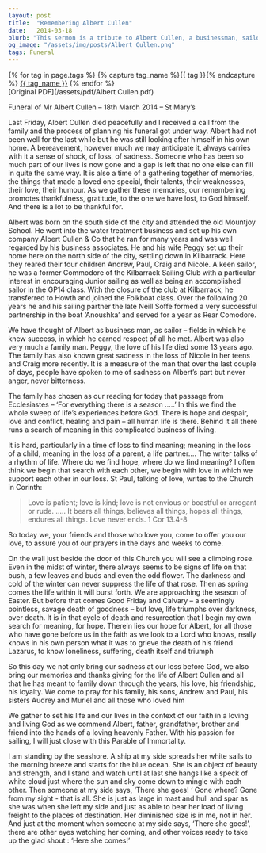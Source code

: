 ```yaml
---
layout: post
title:  "Remembering Albert Cullen"
date:   2014-03-18
blurb: "This sermon is a tribute to Albert Cullen, a businessman, sailor, and family man who passed away. It discusses the shock and sadness of loss, the importance of remembering and being thankful for the deceased's life, and the hope and meaning that can be found in faith and love. The sermon also touches on the themes of resilience, the cycle of death and resurrection, and the continuity of life."
og_image: "/assets/img/posts/Albert Cullen.png"
tags: Funeral
---    
```

<div class="tag-pills">
  {% for tag in page.tags %}
    {% capture tag_name %}{{ tag }}{% endcapture %}
    <a href="{{ site.baseurl }}/tag/{{ tag_name | slugify }}" class="tag-pill">{{ tag_name }}</a>
  {% endfor %}
</div>
[Original PDF](/assets/pdf/Albert Cullen.pdf)

Funeral of Mr Albert Cullen – 18th March 2014 – St Mary’s

Last Friday, Albert Cullen died peacefully and I received a call from the family and the process of planning his funeral got under way. Albert had not been well for the last while but he was still looking after himself in his own home. A bereavement, however much we may anticipate it, always carries with it a sense of shock, of loss, of sadness. Someone who has been so much part of our lives is now gone and a gap is left that no one else can fill in quite the same way. It is also a time of a gathering together of memories, the things that made a loved one special, their talents, their weaknesses, their love, their humour. As we gather these memories, our remembering promotes thankfulness, gratitude, to the one we have lost, to God himself. And there is a lot to be thankful for.

Albert was born on the south side of the city and attended the old Mountjoy School. He went into the water treatment business and set up his own company Albert Cullen & Co that he ran for many years and was well regarded by his business associates. He and his wife Peggy set up their home here on the north side of the city, settling down in Kilbarrack. Here they reared their four children Andrew, Paul, Craig and Nicole. A keen sailor, he was a former Commodore of the Kilbarrack Sailing Club with a particular interest in encouraging Junior sailing as well as being an accomplished sailor in the GP14 class. With the closure of the club at Kilbarrack, he transferred to Howth and joined the Folkboat class. Over the following 20 years he and his sailing partner the late Neill Soffe formed a very successful partnership in the boat ‘Anoushka’ and served for a year as Rear Comodore.

We have thought of Albert as business man, as sailor – fields in which he knew success, in which he earned respect of all he met. Albert was also very much a family man. Peggy, the love of his life died some 13 years ago. The family has also known great sadness in the loss of Nicole in her teens and Craig more recently. It is a measure of the man that over the last couple of days, people have spoken to me of sadness on Albert’s part but never anger, never bitterness.

The family has chosen as our reading for today that passage from Ecclesiastes – ‘For everything there is a season …..’ In this we find the whole sweep of life’s experiences before God. There is hope and despair, love and conflict, healing and pain – all human life is there. Behind it all there runs a search of meaning in this complicated business of living.

It is hard, particularly in a time of loss to find meaning; meaning in the loss of a child, meaning in the loss of a parent, a life partner…. The writer talks of a rhythm of life. Where do we find hope, where do we find meaning? I often think we begin that search with each other, we begin with love in which we support each other in our loss. St Paul, talking of love, writes to the Church in Corinth:

> Love is patient; love is kind; love is not envious or boastful or arrogant or rude. ….. It bears all things, believes all things, hopes all things, endures all things. Love never ends. 1 Cor 13.4-8

So today we, your friends and those who love you, come to offer you our love, to assure you of our prayers in the days and weeks to come.

On the wall just beside the door of this Church you will see a climbing rose. Even in the midst of winter, there always seems to be signs of life on that bush, a few leaves and buds and even the odd flower. The darkness and cold of the winter can never suppress the life of that rose. Then as spring comes the life within it will burst forth. We are approaching the season of Easter. But before that comes Good Friday and Calvary – a seemingly pointless, savage death of goodness – but love, life triumphs over darkness, over death. It is in that cycle of death and resurrection that I begin my own search for meaning, for hope. Therein lies our hope for Albert, for all those who have gone before us in the faith as we look to a Lord who knows, really knows in his own person what it was to grieve the death of his friend Lazarus, to know loneliness, suffering, death itself and triumph

So this day we not only bring our sadness at our loss before God, we also bring our memories and thanks giving for the life of Albert Cullen and all that he has meant to family down through the years, his love, his friendship, his loyalty. We come to pray for his family, his sons, Andrew and Paul, his sisters Audrey and Muriel and all those who loved him

We gather to set his life and our lives in the context of our faith in a loving and living God as we commend Albert, father, grandfather, brother and friend into the hands of a loving heavenly Father. With his passion for sailing, I will just close with this Parable of Immortality.

I am standing by the seashore.
A ship at my side spreads her white sails to the morning breeze and starts for the blue ocean.
She is an object of beauty and strength, and I stand and watch until at last she hangs like a speck of white cloud just where the sun and sky come down to mingle with each other.
Then someone at my side says, ‘There she goes! ‘
Gone where? Gone from my sight - that is all.
She is just as large in mast and hull and spar as she was when she left my side and just as able to bear her load of living freight to the places of destination.
Her diminished size is in me, not in her.
And just at the moment when someone at my side says, ‘There she goes!’, there are other eyes watching her coming, and other voices ready to take up the glad shout :
‘Here she comes!’
